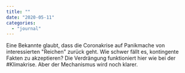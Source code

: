 ```yaml
---
title: ""
date: "2020-05-11"
categories: 
  - "journal"
---
```


Eine Bekannte glaubt, dass die Coronakrise auf Panikmache von interessierten "Reichen" zurück geht. Wie schwer fällt es, kontingente Fakten zu akzeptieren? Die Verdrängung funktioniert hier wie bei der #Klimakrise. Aber der Mechanismus wird noch klarer.
